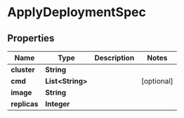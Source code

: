 

# ApplyDeploymentSpec


## Properties

| Name | Type | Description | Notes |
|------------ | ------------- | ------------- | -------------|
|**cluster** | **String** |  |  |
|**cmd** | **List&lt;String&gt;** |  |  [optional] |
|**image** | **String** |  |  |
|**replicas** | **Integer** |  |  |



